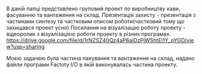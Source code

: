 В даній папці представлено груповий проект по виробництву кави, фасуванню та вантаження на склад.
Презентація захисту - презентація з частинами синтезу та частковим описом роботи(частковий тому що захищався проект усно)
Посилання на візуалізацію роботу проекту - відеоролик з візуалізацією роботи проекту в різних програмах. 
https://drive.google.com/file/d/1rNZSZ40Qz4aP6aiDzPjWShtEl1Y_pYGD/view?usp=sharing

Моєю задачею була частина пакування та вантаження на склад, надано файли програми Factoty I/O в якій виконувалась частина проекту.
